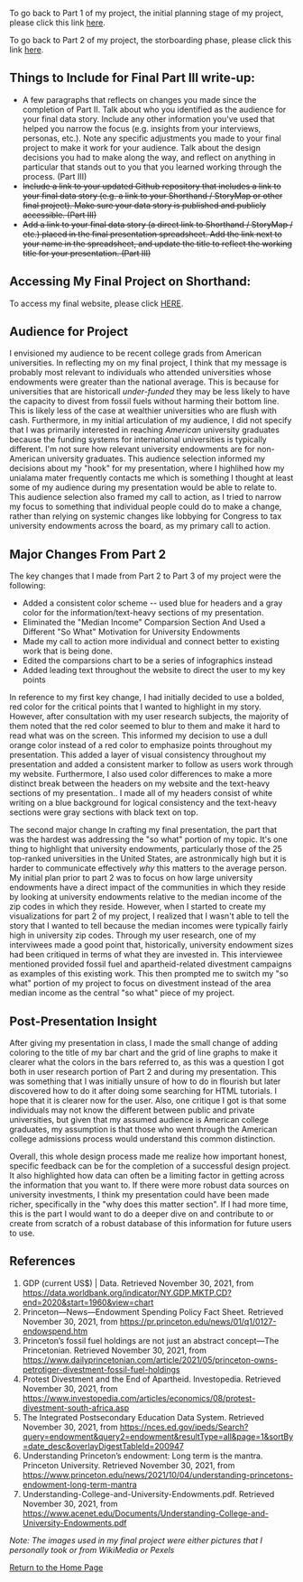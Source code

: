 To go back to Part 1 of my project, the initial planning stage of my project, please click this link [here](finalprojoverview.md).

To go back to Part 2 of my project, the storboarding phase, please click this link [here](finalprojpart2.md). 

## Things to Include for Final Part III write-up:

- A few paragraphs that reflects on changes you made since the completion of Part II.  Talk about who you identified as the audience for your final data story.  Include any other information you've used that helped you narrow the focus (e.g. insights from your interviews, personas, etc.).  Note any specific adjustments you made to your final project to make it work for your audience.  Talk about the design decisions you had to make along the way, and reflect on anything in particular that stands out to you that you learned working through the process. (Part III)
-  ~~Include a link to your updated Github repository that includes a link to your final data story (e.g. a link to your Shorthand / StoryMap or other final project).  Make sure your data story is published and publicly accessible. (Part III)~~
- ~~Add a link to your final data story (a direct link to Shorthand / StoryMap / etc.) placed in the final presentation spreadsheet.  Add the link next to your name in the spreadsheet, and update the title to reflect the working title for your presentation.  (Part III)~~



## Accessing My Final Project on Shorthand:

To access my final website, please click [HERE](https://carnegiemellon.shorthandstories.com/don-t-donate-to-your-alma-mater-an-exploration-of-university-endowments/index.html).

## Audience for Project

I envisioned my audience to be recent college grads from American universities. In reflecting my on my final project, I think that my message is probably most relevant to individuals who attended universities whose endowments were greater than the national average. This is because for universities that are historicall *under-funded* they may be less likely to have the capacity to divest from fossil fuels without harming their bottom line. This is likely less of the case at wealthier universities who are flush with cash. Furthermore, in my initial articulation of my audience, I did not specify that I was primarily interested in reaching *American* university graduates because the funding systems for international universities is typically different. I'm not sure how relevant university endowments are for non-American university graduates. This audience selection informed my decisions about my "hook" for my presentation, where I highlihed how my unialama mater frequently contacts me which is something I thought at least some of my audience during my presentation would be able to relate to. This audience selection also framed my call to action, as I tried to narrow my focus to something that individual people could do to make a change, rather than relying on systemic changes like lobbying for Congress to tax university endowments across the board, as my primary call to action.


## Major Changes From Part 2

The key changes that I made from Part 2 to Part 3 of my project were the following:
- Added a consistent color scheme -- used blue for headers and a gray color for the information/text-heavy sections of my presentation.
- Eliminated the "Median Income" Comparsion Section And Used a Different "So What" Motivation for University Endowments
- Made my call to action more individual and connect better to existing work that is being done.
- Edited the comparsions chart to be a series of infographics instead
- Added leading text throughout the website to direct the user to my key points


In reference to my first key change, I had initially decided to use a bolded, red color for the critical points that I wanted to highlight in my story. However, after consultation with my user research subjects, the majority of them noted that the red color seemed to blur to them and make it hard to read what was on the screen. This informed my decision to use a dull orange color instead of a red color to emphasize points throughout my presentation. This added a layer of visual consistency throughout my presentation and added a consistent marker to follow as users work through my website. Furthermore, I also used color differences to make a more distinct break between the headers on my website and the text-heavy sections of my presentation.. I made all of my headers consist of white writing on a blue background for logical consistency and the text-heavy sections were gray sections with black text on top. 

The second major change
In crafting my final presentation, the part that was the hardest was addressing the "so what" portion of my topic. It's one thing to highlight that university endowments, particularly those of the 25 top-ranked universities in the United States, are astronmically high but it is harder to communicate effectively *why* this matters to the average person. My initial plan prior to part 2 was to focus on how large university endowments have a direct impact of the communities in which they reside by looking at university endowments relative to the median income of the zip codes in which they reside. However, when I started to create my visualizations for part 2 of my project, I realized that I wasn't able to tell the story that I wanted to tell because the median incomes were typically fairly high in university zip codes. Through my user research, one of my interviwees made a good point that, historically, university endowment sizes had been critiqued in terms of what they are invested in. This interviewee mentioned provided fossil fuel and apartheid-related divestment campaigns as examples of this existing work. This then prompted me to switch my "so what" portion of my project to focus on divestment instead of the area median income as the central "so what" piece of my project.


## Post-Presentation Insight

After giving my presentation in class, I made the small change of adding coloring to the title of my bar chart and the grid of line graphs to make it clearer what the colors in the bars referred to, as this was a question I got both in user research portion of Part 2 and during my presentation. This was something that I was initially unsure of how to do in flourish but later discovered how to do it after doing some searching for HTML tutorials. I hope that it is clearer now for the user. Also, one critique I got is that some individuals may not know the different between public and private universities, but given that my assumed audience is American college graduates, my assumption is that those who went through the American college admissions process would understand this common distinction.

Overall, this whole design process made me realize how important honest, specific feedback can be for the completion of a successful design project. It also highlighted how data can often be a limiting factor in getting across the information that you want to. If there were more robust data sources on university investments, I think my presentation could have been made richer, specifically in the "why does this matter section". If I had more time, this is the part I would want to do a deeper dive on and contribute to or create from scratch of a robust database of this information for future users to use. 


## References

1. GDP (current US$) | Data. Retrieved November 30, 2021, from https://data.worldbank.org/indicator/NY.GDP.MKTP.CD?end=2020&start=1960&view=chart
2. Princeton—News—Endowment Spending Policy Fact Sheet. Retrieved November 30, 2021, from https://pr.princeton.edu/news/01/q1/0127-endowspend.htm
3. Princeton’s fossil fuel holdings are not just an abstract concept—The Princetonian. Retrieved November 30, 2021, from https://www.dailyprincetonian.com/article/2021/05/princeton-owns-petrotiger-divestment-fossil-fuel-holdings
4. Protest Divestment and the End of Apartheid. Investopedia. Retrieved November 30, 2021, from https://www.investopedia.com/articles/economics/08/protest-divestment-south-africa.asp
5. The Integrated Postsecondary Education Data System. Retrieved November 30, 2021, from https://nces.ed.gov/ipeds/Search?query=endowment&query2=endowment&resultType=all&page=1&sortBy=date_desc&overlayDigestTableId=200947
6. Understanding Princeton’s endowment: Long term is the mantra. Princeton University. Retrieved November 30, 2021, from https://www.princeton.edu/news/2021/10/04/understanding-princetons-endowment-long-term-mantra
7. Understanding-College-and-University-Endowments.pdf. Retrieved November 30, 2021, from https://www.acenet.edu/Documents/Understanding-College-and-University-Endowments.pdf

*Note: The images used in my final project were either pictures that I personally took or from WikiMedia or Pexels*

[Return to the Home Page](README.md)
